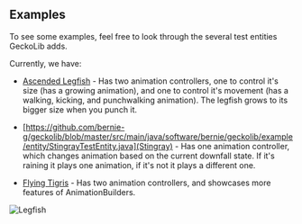 ## Examples
To see some examples, feel free to look through the several test entities GeckoLib adds.

Currently, we have:

* [Ascended Legfish](https://github.com/bernie-g/geckolib/blob/master/src/main/java/software/bernie/geckolib/example/entity/AscendedLegfishEntity.java) - Has two animation controllers, one to control it's size (has a growing animation), and one to control it's movement (has a walking, kicking, and punchwalking animation). The legfish grows to its bigger size when you punch it.

* [https://github.com/bernie-g/geckolib/blob/master/src/main/java/software/bernie/geckolib/example/entity/StingrayTestEntity.java](Stingray) - Has one animation controller, which changes animation based on the current downfall state. If it's raining it plays one animation, if it's not it plays a different one.

* [Flying Tigris](https://github.com/bernie-g/geckolib/blob/master/src/main/java/software/bernie/geckolib/example/entity/TigrisEntity.java) - Has two animation controllers, and showcases more features of AnimationBuilders.

![Legfish](https://i.softwarelocker.net/MiypQ7.gif)